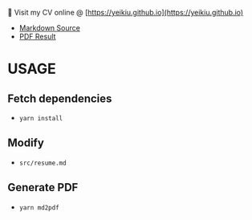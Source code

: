 👀 Visit my CV online @ [https://yeikiu.github.io](https://yeikiu.github.io)

- [Markdown Source]([https://yeikiu.github.io/resume/resume.md)
- [PDF Result](https://yeikiu.github.io/resume/resume.pdf)

# USAGE

## Fetch dependencies

- `yarn install`


## Modify

- `src/resume.md`


## Generate PDF

- `yarn md2pdf`
